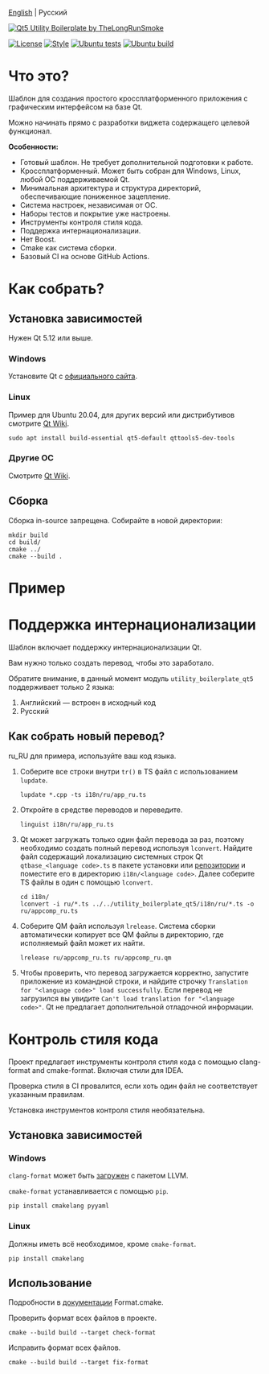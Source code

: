 [English](README.MD) | Русский

[![Qt5 Utility Boilerplate by TheLongRunSmoke]()](#)

[![License](https://img.shields.io/badge/License-Apache%202.0-blue.svg)](https://opensource.org/licenses/Apache-2.0)
[![Style](https://github.com/TheLongRunSmoke/utility-boilerplate-qt/actions/workflows/style.yml/badge.svg?branch=main)](https://github.com/TheLongRunSmoke/utility-boilerplate-qt/actions/workflows/style.yml)
[![Ubuntu tests](https://github.com/TheLongRunSmoke/utility-boilerplate-qt/actions/workflows/ubuntu-tests.yml/badge.svg?branch=main)](https://github.com/TheLongRunSmoke/utility-boilerplate-qt/actions/workflows/ubuntu-tests.yml)
[![Ubuntu build](https://github.com/TheLongRunSmoke/utility-boilerplate-qt/actions/workflows/ubuntu-build.yml/badge.svg?branch=main)](https://github.com/TheLongRunSmoke/utility-boilerplate-qt/actions/workflows/ubuntu-build.yml)

# Что это?

Шаблон для создания простого кроссплатформенного приложения с графическим интерфейсом на базе Qt.

Можно начинать прямо с разработки виджета содержащего целевой функционал.

**Особенности:**

* Готовый шаблон. Не требует дополнительной подготовки к работе.
* Кроссплатформенный. Может быть собран для Windows, Linux, любой ОС поддерживаемой Qt.
* Минимальная архитектура и структура директорий, обеспечивающие пониженное зацепление.
* Система настроек, независимая от ОС.
* Наборы тестов и покрытие уже настроены.
* Инструменты контроля стиля кода.
* Поддержка интернационализации.
* Нет Boost.
* Cmake как система сборки.
* Базовый CI на основе GitHub Actions.

# Как собрать?

## Установка зависимостей

Нужен Qt 5.12 или выше.

### Windows

Установите Qt c [официального сайта](https://www.qt.io/download).

### Linux

Пример для Ubuntu 20.04, для других версий или дистрибутивов смотрите [Qt Wiki](https://wiki.qt.io/Main).

```shell
sudo apt install build-essential qt5-default qttools5-dev-tools
```

### Другие ОС

Смотрите [Qt Wiki](https://wiki.qt.io/Main).

## Сборка

Сборка in-source запрещена. Собирайте в новой директории:

```shell
mkdir build
cd build/
cmake ../
cmake --build .
```

# Пример

# Поддержка интернационализации

Шаблон включает поддержку интернационализации Qt.

Вам нужно только создать перевод, чтобы это заработало.

Обратите внимание, в данный момент модуль `utility_boilerplate_qt5` поддерживает только 2 языка:

1. Английский — встроен в исходный код
2. Русский

## Как собрать новый перевод?

ru_RU для примера, используйте ваш код языка.

1. Соберите все строки внутри `tr()` в TS файл с использованием `lupdate`.

   ```shell
   lupdate *.cpp -ts i18n/ru/app_ru.ts
   ```

2. Откройте в средстве переводов и переведите.

   ```shell
   linguist i18n/ru/app_ru.ts
   ```

3. Qt может загружать только один файл перевода за раз, поэтому необходимо создать полный перевод используя `lconvert`.
   Найдите файл содержащий локализацию системных строк Qt `qtbase_<language code>.ts` в пакете установки
   или [репозитории](https://github.com/qt/qttranslations/tree/dev/translations) и поместите его в
   директорию `i18n/<language code>`. Далее соберите TS файлы в один с помощью `lconvert`.

   ```shell
   cd i18n/
   lconvert -i ru/*.ts ../../utility_boilerplate_qt5/i18n/ru/*.ts -o ru/appcomp_ru.ts
   ```

4. Соберите QM файл используя `lrelease`. Система сборки автоматически копирует все QM файлы в директорию, где
   исполняемый файл может их найти.

   ```shell
   lrelease ru/appcomp_ru.ts ru/appcomp_ru.qm
   ```

5. Чтобы проверить, что перевод загружается корректно, запустите приложение из командной строки, и найдите
   строчку `Translation for "<language code>" load successfully`. Если перевод не загрузился вы
   увидите `Can't load translation for "<language code>"`. Qt не предлагает дополнительной отладочной информации.

# Контроль стиля кода

Проект предлагает инструменты контроля стиля кода с помощью clang-format and cmake-format. Включая стили для IDEA.

Проверка стиля в CI провалится, если хоть один файл не соответствует указанным правилам.

Установка инструментов контроля стиля необязательна.

## Установка зависимостей

### Windows

`clang-format` может быть [загружен](https://llvm.org/builds/) с пакетом LLVM.

`cmake-format` устанавливается с помощью `pip`.

```shell
pip install cmakelang pyyaml
```

### Linux

Должны иметь всё необходимое, кроме `cmake-format`.

```shell
pip install cmakelang
```

## Использование

Подробности в [документации](https://github.com/TheLartians/Format.cmake) Format.cmake.

Проверить формат всех файлов в проекте.

```shell
cmake --build build --target check-format
```

Исправить формат всех файлов.

```shell
cmake --build build --target fix-format
```


